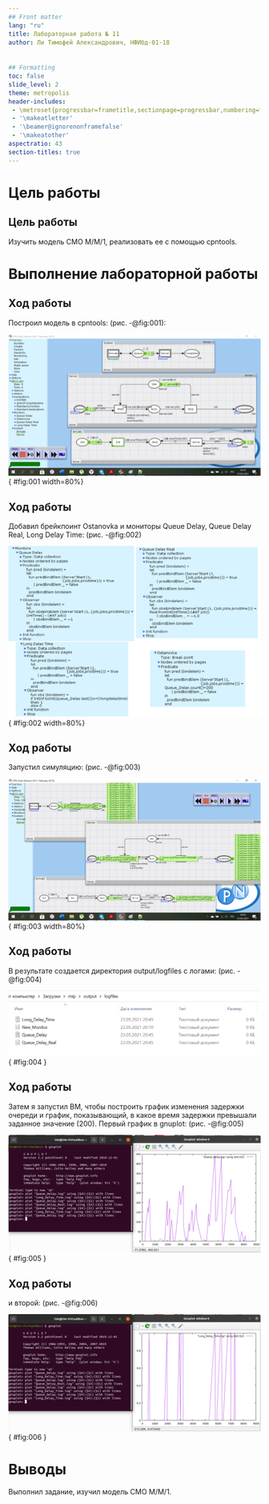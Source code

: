 ```yaml
---
## Front matter
lang: "ru"
title: Лабораторная работа № 11
author: Ли Тимофей Александрович, НФИбд-01-18


## Formatting
toc: false
slide_level: 2
theme: metropolis
header-includes: 
 - \metroset{progressbar=frametitle,sectionpage=progressbar,numbering=fraction}
 - '\makeatletter'
 - '\beamer@ignorenonframefalse'
 - '\makeatother'
aspectratio: 43
section-titles: true
---
```



# Цель работы

## Цель работы

Изучить модель СМО М/М/1, реализовать ее с помощью cpntools. 

# Выполнение лабораторной работы

## Ход работы

Построил модель в cpntools: (рис. -@fig:001):

![модель](images/1.png){ #fig:001 width=80%}

## Ход работы

Добавил брейкпоинт Ostanovka и мониторы Queue Delay, Queue Delay Real, Long Delay Time: (рис. -@fig:002)

![брейкпоинт и мониторы](images/2.png){ #fig:002 width=80%}

## Ход работы

Запустил симуляцию: (рис. -@fig:003)

![симуляция](images/3.png){ #fig:003 width=80%}

## Ход работы

В результате создается директория output/logfiles с логами: (рис. -@fig:004)

![логи](images/4.png){ #fig:004 }

## Ход работы

Затем я запустил ВМ, чтобы построить график изменения задержки очереди и график, показывающий, в какое время задержки превышали заданное значение (200). Первый график в gnuplot: (рис. -@fig:005)

![график задержки очереди](images/5.png){ #fig:005 }

## Ход работы

 и второй: (рис. -@fig:006)

![график превышения задержки](images/6.png){ #fig:006 }

# Выводы

Выполнил задание, изучил модель СМО М/М/1.